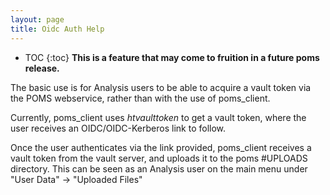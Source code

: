 ```yaml
---
layout: page
title: Oidc Auth Help
---
```

* TOC
{:toc}
**This is a feature that may come to fruition in a future poms release.**

The basic use is for Analysis users to be able to acquire a vault token via the POMS webservice, rather than with the use of poms_client.

Currently, poms_client uses _htvaulttoken_ to get a vault token, where the user receives an OIDC/OIDC-Kerberos link to follow.

Once the user authenticates via the link provided, poms_client receives a vault token from the vault server, and uploads it to the poms #UPLOADS directory. This can be seen as an Analysis user on the main menu under "User Data" -> "Uploaded Files"